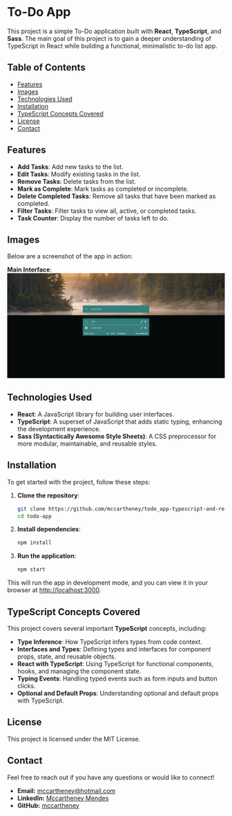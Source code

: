 
# To-Do App

This project is a simple To-Do application built with **React**, **TypeScript**, and **Sass**. The main goal of this project is to gain a deeper understanding of TypeScript in React while building a functional, minimalistic to-do list app.

## Table of Contents

- [Features](#features)
- [Images](#images)
- [Technologies Used](#technologies-used)
- [Installation](#installation)
- [TypeScript Concepts Covered](#typescript-concepts-covered)
- [License](#license)
- [Contact](#contact)

## Features

- **Add Tasks**: Add new tasks to the list.
- **Edit Tasks**: Modify existing tasks in the list.
- **Remove Tasks**: Delete tasks from the list.
- **Mark as Complete**: Mark tasks as completed or incomplete.
- **Delete Completed Tasks**: Remove all tasks that have been marked as completed.
- **Filter Tasks**: Filter tasks to view all, active, or completed tasks.
- **Task Counter**: Display the number of tasks left to do.

## Images

Below are a screenshot of the app in action:

**Main Interface**:
   ![Main Interface](./screenshots/page.png)

## Technologies Used

- **React**: A JavaScript library for building user interfaces.
- **TypeScript**: A superset of JavaScript that adds static typing, enhancing the development experience.
- **Sass (Syntactically Awesome Style Sheets)**: A CSS preprocessor for more modular, maintainable, and reusable styles.

## Installation

To get started with the project, follow these steps:

1. **Clone the repository**:
   ```bash
   git clone https://github.com/mccartheney/todo_app-typescript-and-react
   cd todo-app
   ```

2. **Install dependencies**:
   ```bash
   npm install
   ```

3. **Run the application**:
   ```bash
   npm start
   ```

This will run the app in development mode, and you can view it in your browser at [http://localhost:3000](http://localhost:3000).

## TypeScript Concepts Covered

This project covers several important **TypeScript** concepts, including:

- **Type Inference**: How TypeScript infers types from code context.
- **Interfaces and Types**: Defining types and interfaces for component props, state, and reusable objects.
- **React with TypeScript**: Using TypeScript for functional components, hooks, and managing the component state.
- **Typing Events**: Handling typed events such as form inputs and button clicks.
- **Optional and Default Props**: Understanding optional and default props with TypeScript.


## License

This project is licensed under the MIT License.


## Contact

Feel free to reach out if you have any questions or would like to connect!

- **Email:** [mccartheney@hotmail.com](mccartheney@hotmail.com)
- **LinkedIn:** [Mccartheney Mendes](https://www.linkedin.com/in/mccartheney-mendes-892709292/)
- **GitHub:** [mccartheney](https://github.com/mccartheney)
